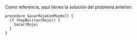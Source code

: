 Como referencia, aquí tienes la solución del problema anterior:

```gobstones
procedure SacarRojaConMiedo() {
  if (hayBolitas(Rojo)) {
    Sacar(Rojo)
  } 
}
```
